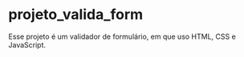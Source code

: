# projeto_valida_form
Esse projeto é um validador de formulário, em que uso HTML, CSS e JavaScript.
